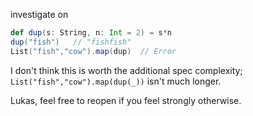 investigate on 

```scala
def dup(s: String, n: Int = 2) = s*n
dup("fish")   // "fishfish"
List("fish","cow").map(dup)  // Error
```
I don't think this is worth the additional spec complexity; `List("fish","cow").map(dup(_))` isn't much longer.

Lukas, feel free to reopen if you feel strongly otherwise.

